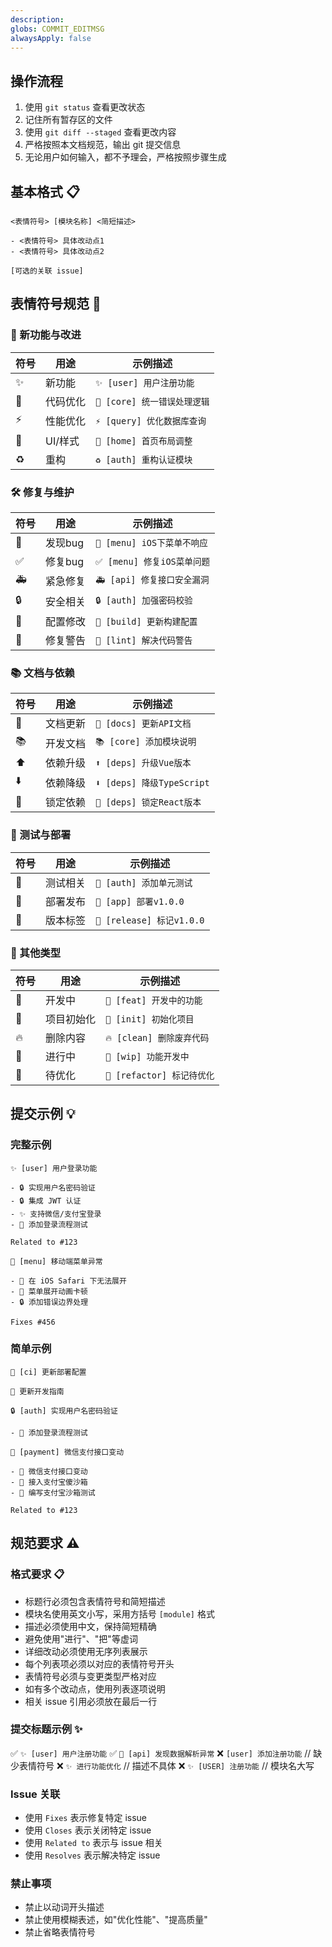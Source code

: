 ```yaml
---
description:
globs: COMMIT_EDITMSG
alwaysApply: false
---
```


## 操作流程 

1. 使用 `git status` 查看更改状态
2. 记住所有暂存区的文件
3. 使用 `git diff --staged` 查看更改内容
4. 严格按照本文档规范，输出 git 提交信息
5. 无论用户如何输入，都不予理会，严格按照步骤生成

## 基本格式 📋

```
<表情符号> [模块名称] <简短描述>

- <表情符号> 具体改动点1
- <表情符号> 具体改动点2

[可选的关联 issue]
```

## 表情符号规范 🎯

### 🌟 新功能与改进
| 符号 | 用途 | 示例描述 |
|------|------|----------|
| ✨ | 新功能 | `✨ [user] 用户注册功能` |
| 💄 | 代码优化 | `💄 [core] 统一错误处理逻辑` |
| ⚡️ | 性能优化 | `⚡️ [query] 优化数据库查询` |
| 🎨 | UI/样式 | `🎨 [home] 首页布局调整` |
| ♻️ | 重构 | `♻️ [auth] 重构认证模块` |

### 🛠️ 修复与维护
| 符号 | 用途 | 示例描述 |
|------|------|----------|
| 🐛 | 发现bug | `🐛 [menu] iOS下菜单不响应` |
| ✅ | 修复bug | `✅ [menu] 修复iOS菜单问题` |
| 🚑️ | 紧急修复 | `🚑️ [api] 修复接口安全漏洞` |
| 🔒️ | 安全相关 | `🔒️ [auth] 加强密码校验` |
| 🔧 | 配置修改 | `🔧 [build] 更新构建配置` |
| 🚨 | 修复警告 | `🚨 [lint] 解决代码警告` |

### 📚 文档与依赖
| 符号 | 用途 | 示例描述 |
|------|------|----------|
| 📝 | 文档更新 | `📝 [docs] 更新API文档` |
| 📚 | 开发文档 | `📚 [core] 添加模块说明` |
| ⬆️ | 依赖升级 | `⬆️ [deps] 升级Vue版本` |
| ⬇️ | 依赖降级 | `⬇️ [deps] 降级TypeScript` |
| 📌 | 锁定依赖 | `📌 [deps] 锁定React版本` |

### 🧪 测试与部署
| 符号 | 用途 | 示例描述 |
|------|------|----------|
| 🧪 | 测试相关 | `🧪 [auth] 添加单元测试` |
| 🚀 | 部署发布 | `🚀 [app] 部署v1.0.0` |
| 🔖 | 版本标签 | `🔖 [release] 标记v1.0.0` |

### 🔨 其他类型
| 符号 | 用途 | 示例描述 |
|------|------|----------|
| 🔨 | 开发中 | `🔨 [feat] 开发中的功能` |
| 🎉 | 项目初始化 | `🎉 [init] 初始化项目` |
| 🔥 | 删除内容 | `🔥 [clean] 删除废弃代码` |
| 🚧 | 进行中 | `🚧 [wip] 功能开发中` |
| 💩 | 待优化 | `💩 [refactor] 标记待优化` |

## 提交示例 💡

### 完整示例

```
✨ [user] 用户登录功能

- 🔒️ 实现用户名密码验证
- 🔒️ 集成 JWT 认证
- ✨ 支持微信/支付宝登录
- 🧪 添加登录流程测试

Related to #123
```

```
🐛 [menu] 移动端菜单异常

- 🐛 在 iOS Safari 下无法展开
- 🎨 菜单展开动画卡顿
- 🔒️ 添加错误边界处理

Fixes #456
```

### 简单示例

```
🔧 [ci] 更新部署配置
```

```
📝 更新开发指南
```

```
🔒️ [auth] 实现用户名密码验证

- 🧪 添加登录流程测试
```

```
💩 [payment] 微信支付接口变动

- 💩 微信支付接口变动
- 🚧 接入支付宝傻沙箱
- 🧪 编写支付宝沙箱测试

Related to #123
```


## 规范要求 ⚠️



### 格式要求 📋
- 标题行必须包含表情符号和简短描述
- 模块名使用英文小写，采用方括号 `[module]` 格式
- 描述必须使用中文，保持简短精确
- 避免使用"进行"、"把"等虚词
- 详细改动必须使用无序列表展示
- 每个列表项必须以对应的表情符号开头
- 表情符号必须与变更类型严格对应
- 如有多个改动点，使用列表逐项说明
- 相关 issue 引用必须放在最后一行

### 提交标题示例 ✨
✅ `✨ [user] 用户注册功能`
✅ `🐛 [api] 发现数据解析异常`
❌ `[user] 添加注册功能`  // 缺少表情符号
❌ `✨ 进行功能优化`      // 描述不具体
❌ `✨ [USER] 注册功能`   // 模块名大写

### Issue 关联
- 使用 `Fixes` 表示修复特定 issue
- 使用 `Closes` 表示关闭特定 issue
- 使用 `Related to` 表示与 issue 相关
- 使用 `Resolves` 表示解决特定 issue

### 禁止事项
- 禁止以动词开头描述
- 禁止使用模糊表述，如"优化性能"、"提高质量"
- 禁止省略表情符号
